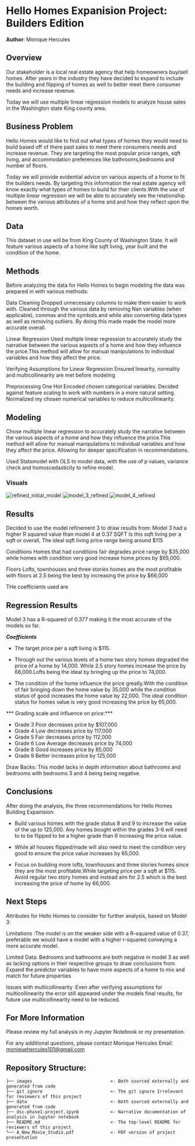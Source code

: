 # Hello Homes Expanision Project: Builders Edition
**Author**: Monique Hercules


## Overview
Our stakeholder is a local real estate agency that help homeowners buy/sell homes. After years in the industry they have decided to expand to include the building and flipping of homes as well to better meet there consumer needs and increase revenue.

Today we will use multiple linear regression models to analyze house sales in the Washington state King county area.


## Business Problem
Hello Homes would like to find out what types of homes they would need to build based off of there past sales to meet there consumers needs and increase revenue. They are targeting the most popular price ranges, sqft living, and accommodation preferences like bathrooms,bedrooms and number of floors. 

Today we will provide evidential advice on various aspects of a home to fit the builders needs. By targeting this information the real estate agency will know exactly what types of homes to build for their clients.With the use of multiple linear regression we will be able to accurately  see the relationship between the various attributes of a home and and how they reflect upon the homes worth. 


## Data
This dataset in use will be from King County of Washington State. It will feature various aspects of a home like sqft living, year built and the condition of the home. 


## Methods
Before analyzing the data for Hello Homes to begin modeling the data was prepared in with various methods:

Data Cleaning 
Dropped unnecessary columns to make them easier to work with. Cleaned through the various data by removing Nan variables (when applicable), commas and the symbols and while also converting data types as well as removing outliers. By doing this made made the model more accurate overall. 

Linear Regression 
Used multiple linear regression to accurately study the narrative between the various aspects of a home and how they influence the price.This method will allow for manual manipulations to individual variables and how they affect the price. 

Verifying Assumptions for Linear Regression 
Ensured linearity, normality and multicollinearity are met before modeling 

Preprocessing 
One Hot Encoded chosen categorical variables. Decided against feature scaling to work with numbers in a more natural setting. Normalized my chosen numerical variables to reduce multicollinearity. 



## Modeling 
Chose multiple linear regression to accurately study the narrative between the various aspects of a home and how they influence the price.This method will allow for manual manipulations to individual variables and how they affect the price. Allowing for deeper specification in recommendations.

Used Statsmodel with OLS to model data, with the  use of p values, variance check and homoscedasticity to refine model. 

### Visuals 

![refined_initial_model](./images/model_1.png)
![model_3_refined](./images/model_3.png)
![model_4_refined](./images/model_4.png)


## Results
Decided to use the model refinement 3 to draw results from: 
Model 3 had a higher R squared value than model 4 at 0.37 
SQFT 
Is this sqft living per a sqft or overall, The ideal sqft living price range being around $115

Conditions 
Homes that had conditions fair degrades price range by $35,000 while homes with condition very good increase home prices by $65,000. 

Floors 
Lofts, townhouses and three stories homes are the most profitable with floors at 2.5 being the best by increasing the price by $66,000

THe coefficients used are 

## Regression Results 

Model 3 has a R-squared of 0.377 making it the most accurate of the models so far.

***Coefficients***
- The target price per a sqft living is $115. 

- Through out the various levels of a home two story homes degraded the price of a home by 14,000. While 2.5 story homes increase the price by 66,000.Lofts being the ideal by bringing up the price to 74,000.

- The condition of the home influence the price greatly.With the condition of fair bringing down the home value by 35,000 while the condition status of good increases the home value by 22,000. The ideal condition status for homes value is very good increasing the price by 65,000. 

*** Grading scale and influence on price:***
- Grade 3 Poor decreases price by $107,000
- Grade 4 Low decreases price by 117,000
- Grade 5 Fair decreases price by 112,000
- Grade 6 Low Average decreases price by 74,000
- Grade 8 Good increases price by 85,000
- Grade 9 Better increases price by 125,000

Draw Backs:
This model lacks in depth information about bathrooms and bedrooms with bedrooms 3 and 4 being being negative. 


## Conclusions
After doing the analysis, the three recommendations for Hello Homes Building Expanision:

- Build various homes with the grade status 8 and 9 to increase the value of the up to 125,000. Any homes bought within the grades 3-6  will need to to be flipped to be a higher grade than 6 increasing the price value. 

- While all houses flipped/made will also need to meet the condition very good to ensure the price value increases by 65,000.

- Focus on building more lofts, townhouses and three stories homes since they are the most profitable.While targeting price per a sqft at $115. Avoid regular two story homes and instead aim for 2.5 which is the best increasing the price of home by 66,000. 

## Next Steps 
Attributes for Hello Homes to consider for further analysis, based on Model 3: 

Limitations :The model is on the weaker side with a R-squared value of 0.37, preferable we would have a model with a higher r-squared conveying a more accurate model.

Limited Data: Bedrooms and bathrooms are both negative in model 3 as well as lacking options in their respective groups to draw conclusions from. Expand the predictor variables to have more aspects of a home to mix and match for future properties 

Issues with multicollinearity :Even after verifying assumptions for multicollinearity the error still appeared under the models final results, for future use multicollinearity need to be reduced. 

## For More Information
Please review my full analysis in my Jupyter Notebook or my presentation.

For any additional questions, please contact Monique Hercules Email: moniquehercules101@gmail.com


## Repository Structure:
```
├── images                              <- Both sourced externally and generated from code
├── git ignore                          <- The git ignore Irrelevant for reviewers of this project
├── data                                <- Both sourced externally and generated from code
├── dsc-phase1-project.ipynb            <- Narrative documentation of analysis in Jupyter notebook
├── README.md                           <- The top-level README for reviewers of this project
└── A_New_Movie_Studio.pdf              <- PDF version of project presentation
```